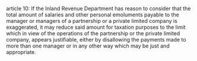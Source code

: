 article 10: 
If the Inland Revenue Department has reason to consider that the total amount of salaries and other personal emoluments payable to the manager or managers of a partnership or a private limited company is exaggerated, it may reduce said amount for taxation purposes to the limit which in view of the operations of the partnership or the private limited company, appears justifiable, either by disallowing the payments made to more than one manager or in any other way which may be just and appropriate. 
<ul>
</ul>
